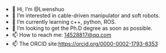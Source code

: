 - 👋 Hi, I’m @Lwenshuo
- 👀 I’m interested in cable-driven manipulator and soft robots.
- 🌱 I’m currently learning c++, python, ROS.
- 💞️ I’m looking to get the Ph.D degree as soon as possible.
- 📫 How to reach me: 14528817@qq.com
- 📫 The ORCID site:https://orcid.org/0000-0002-1793-6353

<!---
Lwenshuo/Lwenshuo is a ✨ special ✨ repository because its `README.md` (this file) appears on your GitHub profile.
You can click the Preview link to take a look at your changes.
--->
